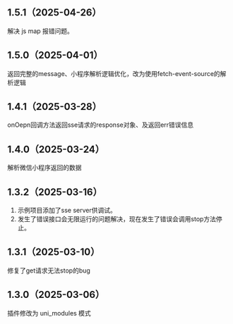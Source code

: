 ## 1.5.1（2025-04-26）
解决 js map 报错问题。
## 1.5.0（2025-04-01）
返回完整的message、小程序解析逻辑优化，改为使用fetch-event-source的解析逻辑
## 1.4.1（2025-03-28）
onOepn回调方法返回sse请求的response对象、及返回err错误信息
## 1.4.0（2025-03-24）
解析微信小程序返回的数据
## 1.3.2（2025-03-16）
1. 示例项目添加了sse server供调试。
2. 发生了错误接口会无限运行的问题解决，现在发生了错误会调用stop方法停止。
## 1.3.1（2025-03-10）
修复了get请求无法stop的bug
## 1.3.0（2025-03-06）
插件修改为 uni_modules 模式
